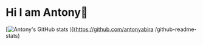 # Hi I am Antony👋
[![Antony's GitHub stats](https://github-readme-stats.vercel.app/api?username=antonyabira&show_icons=true)
)](https://github.com/antonyabira
/github-readme-stats)
